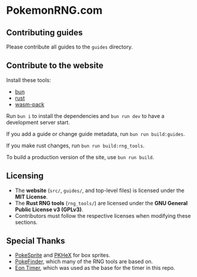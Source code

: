 # PokemonRNG.com

## Contributing guides

Please contribute all guides to the `guides` directory.

## Contribute to the website

Install these tools:

- [bun](https://bun.sh/)
- [rust](https://www.rust-lang.org/tools/install)
- [wasm-pack](https://rustwasm.github.io/wasm-pack/installer/)

Run `bun i` to install the dependencies and `bun run dev` to have a development server start.

If you add a guide or change guide metadata, run `bun run build:guides`.

If you make rust changes, run `bun run build:rng_tools`.

To build a production version of the site, use `bun run build`.

## Licensing

- The **website** (`src/`, `guides/`, and top-level files) is licensed under the **MIT License**.
- The **Rust RNG tools** (`rng_tools/`) are licensed under the **GNU General Public License v3 (GPLv3)**.
- Contributors must follow the respective licenses when modifying these sections.

## Special Thanks

- [PokeSprite](https://github.com/msikma/pokesprite/) and [PKHeX](https://github.com/kwsch/PKHeX) for box sprites.
- [PokeFinder](https://github.com/Admiral-Fish/PokeFinder), which many of the RNG tools are based on.
- [Eon Timer](https://github.com/DasAmpharos/EonTimer), which was used as the base for the timer in this repo.
